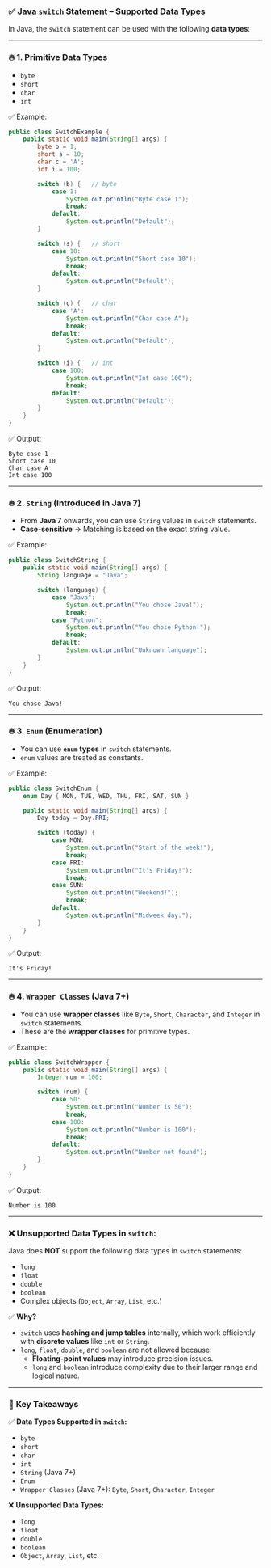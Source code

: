 ### ✅ **Java `switch` Statement – Supported Data Types**

In Java, the `switch` statement can be used with the following **data types**:

---

### 🔥 **1. Primitive Data Types**
- `byte`  
- `short`  
- `char`  
- `int`  

✅ Example:
```java
public class SwitchExample {
    public static void main(String[] args) {
        byte b = 1;
        short s = 10;
        char c = 'A';
        int i = 100;

        switch (b) {   // byte
            case 1:
                System.out.println("Byte case 1");
                break;
            default:
                System.out.println("Default");
        }

        switch (s) {   // short
            case 10:
                System.out.println("Short case 10");
                break;
            default:
                System.out.println("Default");
        }

        switch (c) {   // char
            case 'A':
                System.out.println("Char case A");
                break;
            default:
                System.out.println("Default");
        }

        switch (i) {   // int
            case 100:
                System.out.println("Int case 100");
                break;
            default:
                System.out.println("Default");
        }
    }
}
```
✅ Output:
```
Byte case 1  
Short case 10  
Char case A  
Int case 100  
```

---

### 🔥 **2. `String` (Introduced in Java 7)**  
- From **Java 7** onwards, you can use `String` values in `switch` statements.  
- **Case-sensitive** → Matching is based on the exact string value.

✅ Example:
```java
public class SwitchString {
    public static void main(String[] args) {
        String language = "Java";

        switch (language) {
            case "Java":
                System.out.println("You chose Java!");
                break;
            case "Python":
                System.out.println("You chose Python!");
                break;
            default:
                System.out.println("Unknown language");
        }
    }
}
```
✅ Output:
```
You chose Java!
```

---

### 🔥 **3. `Enum` (Enumeration)**  
- You can use **`enum` types** in `switch` statements.  
- `enum` values are treated as constants.

✅ Example:
```java
public class SwitchEnum {
    enum Day { MON, TUE, WED, THU, FRI, SAT, SUN }

    public static void main(String[] args) {
        Day today = Day.FRI;

        switch (today) {
            case MON:
                System.out.println("Start of the week!");
                break;
            case FRI:
                System.out.println("It's Friday!");
                break;
            case SUN:
                System.out.println("Weekend!");
                break;
            default:
                System.out.println("Midweek day.");
        }
    }
}
```
✅ Output:
```
It's Friday!
```

---

### 🔥 **4. `Wrapper Classes` (Java 7+)**
- You can use **wrapper classes** like `Byte`, `Short`, `Character`, and `Integer` in `switch` statements.  
- These are the **wrapper classes** for primitive types.

✅ Example:
```java
public class SwitchWrapper {
    public static void main(String[] args) {
        Integer num = 100;

        switch (num) {
            case 50:
                System.out.println("Number is 50");
                break;
            case 100:
                System.out.println("Number is 100");
                break;
            default:
                System.out.println("Number not found");
        }
    }
}
```
✅ Output:
```
Number is 100
```

---

### ❌ **Unsupported Data Types in `switch`:**
Java does **NOT** support the following data types in `switch` statements:
- `long`
- `float`
- `double`
- `boolean`
- Complex objects (`Object`, `Array`, `List`, etc.)

✅ **Why?**
- `switch` uses **hashing and jump tables** internally, which work efficiently with **discrete values** like `int` or `String`.  
- `long`, `float`, `double`, and `boolean` are not allowed because:
    - **Floating-point values** may introduce precision issues.  
    - `long` and `boolean` introduce complexity due to their larger range and logical nature.  

---

### 🚀 **Key Takeaways**

✅ **Data Types Supported in `switch`:**
- `byte`  
- `short`  
- `char`  
- `int`  
- `String` (Java 7+)  
- `Enum`  
- `Wrapper Classes` (Java 7+): `Byte`, `Short`, `Character`, `Integer`  

❌ **Unsupported Data Types:**
- `long`
- `float`
- `double`
- `boolean`
- `Object`, `Array`, `List`, etc.  
